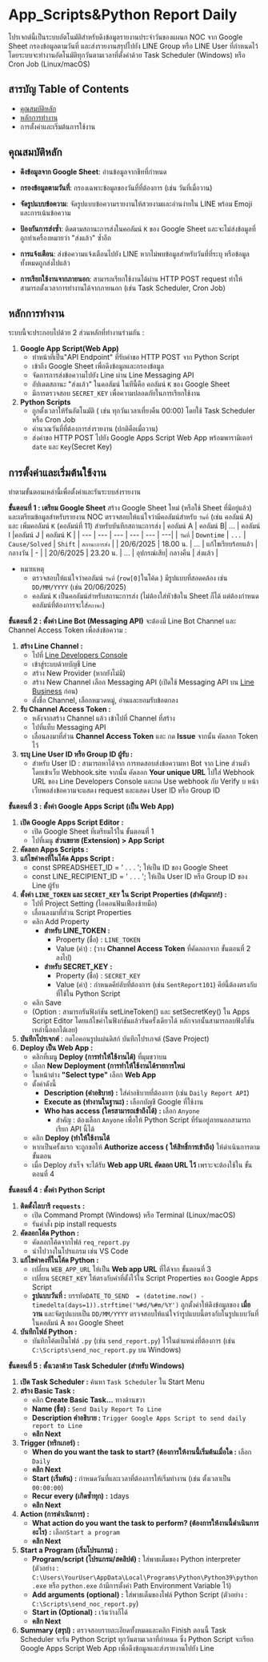 # App_Scripts&Python Report Daily

โปรเจกต์นี้เป็นระบบอัตโนมัติสำหรับดึงข้อมูลรายงานประจำวันของแผนก NOC จาก Google Sheet กรองข้อมูลตามวันที่ และส่งรายงานสรุปไปยัง LINE Group หรือ LINE User ที่กำหนดไว้ โดยระบบจะทำงานอัตโนมัติทุกวันตามเวลาที่ตั้งค่าด้วย Task Scheduler (Windows) หรือ Cron Job (Linux/macOS)

## สารบัญ Table of Contents
- [คุณสมบัติหลัก](#%E0%B8%84%E0%B8%B8%E0%B8%93%E0%B8%AA%E0%B8%A1%E0%B8%9A%E0%B8%B1%E0%B8%95%E0%B8%B4%E0%B8%AB%E0%B8%A5%E0%B8%B1%E0%B8%81)
- [หลักการทำงาน](#%E0%B8%AB%E0%B8%A5%E0%B8%B1%E0%B8%81%E0%B8%81%E0%B8%B2%E0%B8%A3%E0%B8%97%E0%B8%B3%E0%B8%87%E0%B8%B2%E0%B8%99)
- การตั้งค่าและเริ่มต้นการใช้งาน

## คุณสมบัติหลัก
-   **ดึงข้อมูลจาก Google Sheet**: อ่านข้อมูลจากชีทที่กำหนด
    
-   **กรองข้อมูลตามวันที่**: กรองเฉพาะข้อมูลของวันที่ที่ต้องการ (เช่น วันที่เมื่อวาน)
    
-   **จัดรูปแบบข้อความ**: จัดรูปแบบข้อความรายงานให้สวยงามและอ่านง่ายใน LINE พร้อม Emoji และการเน้นข้อความ
    
-   **ป้องกันการส่งซ้ำ**: ติดตามสถานะการส่งในคอลัมน์ `K` ของ Google Sheet และจะไม่ส่งข้อมูลที่ถูกทำเครื่องหมายว่า "ส่งแล้ว" ซ้ำอีก
    
-   **การแจ้งเตือน**: ส่งข้อความแจ้งเตือนไปยัง LINE หากไม่พบข้อมูลสำหรับวันที่ที่ระบุ หรือข้อมูลทั้งหมดถูกส่งไปแล้ว
    
-   **การเรียกใช้งานจากภายนอก**: สามารถเรียกใช้งานได้ผ่าน HTTP POST request ทำให้สามารถตั้งเวลาการทำงานได้จากภายนอก (เช่น Task Scheduler, Cron Job)

## หลักการทำงาน

ระบบนี้จะประกอบไปด้วย 2 ส่วนหลักที่ทำงานร่วมกัน :
 1. **Google App Script(Web App)**
	- ทำหน้าที่เป็น"API Endpoint" ที่รับคำขอ HTTP POST จาก Python Script
	- เข้าถึง Google Sheet  เพื่อดึงข้อมูลและกรองข้อมูล
	- จัดการการส่งข้อความไปยัง Line ผ่าน Line Messaging API
	- อัปเดตสถานะ "ส่งแล้ว" ในคอลัมน์ ในทีนี้คือ คอลัมน์ `K` ของ Google Sheet
	 - มีการตรวจสอบ `SECRET_KEY` เพื่อความปลอดภัยในการเรียกใช้งาน
 2. **Python Scripts**
	 - ถูกตั้งเวลาให้รันอัตโนมัติ ( เช่น ทุกวันเวลาเที่ยงคืน 00:00) โดยใช้ Task Scheduler หรือ Cron Job
	 - คำนวณวันที่ที่ต้องการส่งรายงาน (ปกติคือเมื่อวาน)
	 - ส่งคำขอ HTTP POST ไปยัง Google Apps Script Web App พร้อมพารามิเตอร์ `date` และ `Key`(Secret Key)
## การตั้งค่าและเริ่มต้นใช้งาน
ทำตามขั้นตอนเหล่านี้เพื่อตั้งค่าและรันระบบส่งรายงาน

**ขั้นตอนที่ 1 : เตรียม Google Sheet**
สร้าง Google Sheet ใหม่ (หรือใช้ Sheet ที่มีอยู่แล้ว) และเตรียมข้อมูลสำหรับรายงาน NOC ตรวจสอบให้แน่ใจว่ามีคอลัมน์สำหรับ `วันที่` (เช่น คอลัมน์ A) และ เพิ่มคอลัมน์ `K` (คอลัมน์ที่ 11) สำหรับบันทึกสถานะการส่ง
|  คอลัมน์ A   | คอลัมน์ B| ... | คอลัมน์ I |คอลัมน์ J | คอลัมน์ K |
| --- | --- | --- | --- | --- | ---|
| `วันที่` | `Downtime` | `...` | `Cause/Solved` | `Shift` | `สถานะการส่ง` |
| 20/6/2025 | 18.00 น. | ... | แก้ไขเรียบร้อยแล้ว | กลางวัน | - |
| 20/6/2025 | 23.20 น. | ... | อุปกรณ์เสีย| กลางคืน | ส่งแล้ว |
- หมายเหตุ
	- ตรวจสอบให้แน่ใจว่าคอลัมน์ `วันที่` (`row[0]`ในโค้ด ) มีรูปแบบที่สอดคล้อง เช่น  `DD/MM/YYYY` (เช่น 20/06/2025)
	- คอลัมน์ `K` เป็นคอลัมน์สำหรับสถานะการส่ง (ไม่ต้องใส่หัวข้อใน Sheet ก็ได้ แต่ต้องกำหนดคอลัมน์ที่ต้องการจะใส่`สถานะ`)
<!--- BLANKKKKKKKKKKKKKKKKKKKKK--->
**ขั้นตอนที่ 2 : ตั้งค่า Line Bot (Messaging API)**
จะต้องมี Line Bot Channel	 และ Channel Access Token เพื่อส่งข้อความ  :
1. **สร้าง Line Channel	:**
	- ไปที่ [Line Developers Console](https://developers.line.biz/console/) 
	- เข้าสู่ระบบด้วยบัญชี Line 
	- สร้าง New Provider (หากยังไม่มี)
	- สร้าง New Channel เลือก Messaging API (เปิดใช้ Messaging API บน [Line Business](https://manager.line.biz/) ก่อน)
	- ตั้งชื่อ Channel, เลือกหมวดหมู่, อ่านและยอมรับข้อตกลง
2. **รับ Channel Access Token	:**
	- หลังจากสร้าง Channel แล้ว เข้าไปที่ Channel ที่สร้าง
	- ไปที่แท็บ Messaging API
	- เลื่อนลงมาที่ส่วน **Channel Access Token** และ กด **Issue** จากนั้น คัดลอก Token ไว้
3. **ระบุ Line User ID หรือ Group ID ผู้รับ :**
	- สำหรับ User ID : สามารถหาได้จาก การทดสอบส่งข้อความหา Bot จาก Line ส่วนตัว โดยเข้าเว็บ Webhook.site จากนั้น คัดลอก **Your unique URL** ไปใส่ Webhook URL ของ Line Developers Console และกด Use webhook กับ Verify บ หน้าเว็บพอส่งข้อความจะแสดง request และแสดง User ID หรือ Group ID
<!--- BLANKKKKKKKKKKKKKKKKKKKKK --->
**ขั้นตอนที่ 3 : ตั้งค่า Google Apps Script (เป็น Web App)**
1. **เปิด Google Apps Script Editor :**
	- เปิด Google Sheet ที่เตรียมไว้ใน ขั้นตอนที่ 1
	- ไปที่เมนู **ส่วนขยาย (Extension) > App Script**
2. **คัดลอก Apps Scripts :**
3.  **แก้ไขค่าคงที่ในโค้ด Apps Script :** 
	- const SPREADSHEET_ID = ' . . . '; ให้เป็น ID ของ Google Sheet 
	- const LINE_RECIPIENT_ID = ' . . . '; ให้เป็น User ID หรือ Group ID ของ Line ผู้รับ
4. **ตั้งค่า `LINE_TOKEN` และ `SECRET_KEY` ใน Script Properties (สำคัญมาก!) :**
	- ไปที่ Project Setting (ไอคอนฟันเฟืองซ้ายมือ)
	- เลื่อนลงมาที่ส่วน Script Properties
	- คลิก Add Property
		- **สำหรับ LINE_TOKEN :**
			- Property (ชื่อ) : `LINE_TOKEN`
			- Value (ค่า) : (วาง **Channel Access Token** ที่คัดลอกจาก ขั้นตอนที่ 2 ลงไป)
		- **สำหรับ SECRET_KEY :**
			- Property (ชื่อ) : `SECRET_KEY`
			- Value (ค่า) : กำหนดคีย์ลับที่ต้องการ (เช่น `SentReport101`) คีย์นี้ต้องตรงกับที่ใช้ใน Python Script
	- คลิก Save
	- (Option : สามารถรันฟังก์ชัน setLineToken() และ setSecretKey() ใน Apps Script Editor โดยแก้ไขค่าในฟังก์ชันแล้วรันครั้งเดียวได้ หลักจากนั้นสามารถลบฟังกืชันเหล่านี้ออกได้เลย)
5. **บันทึกโปรเจกต์** : กดไอคอนรูปแผ่นดิสก์ บันทึกโปรเกจต์ (Save Project) 
6. **Deploy เป็น Web App :**
	-	คลิกที่เมนู **Deploy (การทำให้ใช้งานได้)**  ที่มุมขวาบน
	-	เลือก **New Deployment (การทำให้ใช้งานได้รายการใหม่**
	-	ในหน้าต่าง **"Select type"** เลือก **Web App**
	-	ตั้งค่าดังนี้
		-	**Description (คำอธิบาย) :** ใส่คำอธิบายที่ต้องการ  (เช่น `Daily Report API`)
		-	**Execute as (ทำงานในฐานะ) :**  เลือกบัญชี Google ที่ใช้งาน
		-	**Who has access (ใครสามารถเข้าถึงได้) :** เลือก `Anyone`
			-	สำคัญ : ต้องเลือก `Anyone` เพื่อให้ Python Script ที่รันอยู่ภายนอกสามารถเรียก API นี้ได้
	-  คลิก **Deploy (ทำให้ใช้งานได้**
	- หากเป็นครั้งแรก จะถูกขอให้ **Authorize access ( ให้สิทธิ์การเข้าถึง)** ให้ดำเนินการตามขั้นตอน
	- เมื่อ Deploy สำเร็จ จะได้รับ **Web app URL คัดลอก URL ไว้** เพราะจะต้องใช้ใน ขั้นตอนที่ 4
<!--- BLANKKKKKKKKKKKKKKKKKKKKK--->
**ขั้นตอนที่ 4 : ตั้งค่า Python Script**
1. **ติดตั้งไลบารี `requests` :**
	- เปิด Command Prompt (Windows) หรือ Terminal (Linux/macOS)
	- รันคำสั่ง pip install requests
2. **คัดลอกโค้ด Python :**
	- คัดลอกโค้ดจากไฟล์ `req_report.py`
	- นำไปวางในโปรแกรม เช่น VS Code
3.  **แก้ไขค่าคงที่ในโค้ด Python :**
	- เปลี่ยน `WEB_APP_URL` ให้เป็น **Web app URL**  ที่ได้จาก ขั้นตอนที่ 3
	- เปลี่ยน `SECRET_KEY` ให้ตรงกับค่าที่ตั้งไว้ใน Script Properties ของ Google Apps Script
	- **รูปแบบวันที่ :** บรรทัด`DATE_TO_SEND  = (datetime.now() -  timedelta(days=1)).strftime('%#d/%#m/%Y')` ถูกตั้งค่าให้ดึงข้อมูลของ **เมื่อวาน** และจัดรูปแบบเป็น `DD/MM/YYYY` ตรวจสอบให้แน่ใจว่ารูปแบบนี้ตรงกับในรูปแบบวันที่ในคอลัมน์ A ของ Google Sheet 
4. **บันทึกไฟล์ Python :**
	- บันทึกโค้ดเป็นไฟล์ `.py` (เช่น `send_report.py`) ไว้ในตำแหน่งที่ต้องการ (เช่น `C:\Scripts\send_noc_report.py` บน Windows)
<!--- BLANKKKKKKKKKKKKKKKKKKKKK--->
**ขั้นตอนที่ 5 : ตั้งเวลาด้วย Task Scheduler (สำหรับ Windows)**
1. **เปิด Task Scheduler :** ค้นหา `Task Scheduler` ใน Start Menu
2. **สร้าง Basic Task :**
	- คลิก **Create Basic Task...** ทางด้านขวา
	- **Name (ชื่อ) :** `Send Daily Report To Line`
	- **Description คำอธิบาย :** `Trigger Google Apps Script to send daily report to Line`
	- **คลิก Next**
3. **Trigger (ทริกเกอร์) :**
	-  **When do you want the task to start? (ต้องการให้งานนี้เริ่มต้นเมื่อใด :** เลือก `Daily`
	-  **คลิก Next**
	- **Start (เริ่มต้น) :** กำหนดวันที่และเวลาที่ต้องการให้เริ่มทำงาน (เช่น ตั้งเวลาเป็น `00:00:00`)
	- **Recur every (เกิดซ้ำทุก) :** `1`days
	- **คลิก Next**
4. **Action (การดำเนินการ) :**
	- **What action do you want the task to perform?  (ต้องการให้งานนี้ดำเนินการอะไร) :** เลือก`Start a program`
	- **คลิก Next**
5. **Start a Program (เริ่มโปรแกรม) :**
	- **Program/script (โปรแกรม/สคลิปต์) :** ใส่พาธเต็มของ Python interpreter (ตัวอย่าง : `C:\Users\YourUser\AppData\Local\Programs\Python\Python39\python.exe` หรือ `python.exe` ถ้ามีการตั้งค่า Path Environment Variable ไว้)
	- **Add arguments (optional) :** ใส่พาธเต็มของไฟล์ Python Script (ตัวอย่าง : `C:\Scripts\send_noc_report.py`)
	- **Start in (Optional) :** เว้นว่างก็ได้
	- **คลิก Next**
6. **Summary (สรุป) :** ตรวจสอบรายละเอียดทั้งหมดและคลิก Finish
ตอนนี้  Task Scheduler จะรัน Python Script ทุกวันตามเวลาที่กำหนด ซึ่ง Python Script จะเรียก Google Apps Script Web App เพื่อดึงข้อมูลและส่งรายงานไปยัง Line
